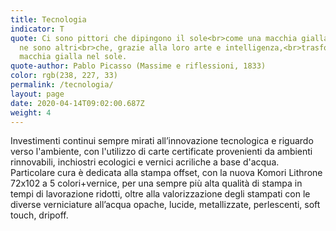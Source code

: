```yaml
---
title: Tecnologia
indicator: T
quote: Ci sono pittori che dipingono il sole<br>come una macchia gialla, ma ce
  ne sono altri<br>che, grazie alla loro arte e intelligenza,<br>trasformano una
  macchia gialla nel sole.
quote-author: Pablo Picasso (Massime e riflessioni, 1833)
color: rgb(238, 227, 33)
permalink: /tecnologia/
layout: page
date: 2020-04-14T09:02:00.687Z
weight: 4
---
```

Investimenti continui sempre mirati all’innovazione tecnologica e riguardo verso l'ambiente, con l'utilizzo di carte certificate provenienti da ambienti rinnovabili, inchiostri ecologici e vernici acriliche a base d'acqua. Particolare cura è dedicata alla stampa offset, con la nuova Komori Lithrone 72x102 a 5 colori+vernice, per una sempre più alta qualità di stampa in tempi di lavorazione ridotti, oltre alla valorizzazione degli stampati con le diverse verniciature all’acqua opache, lucide, metallizzate, perlescenti, soft touch, dripoff.
